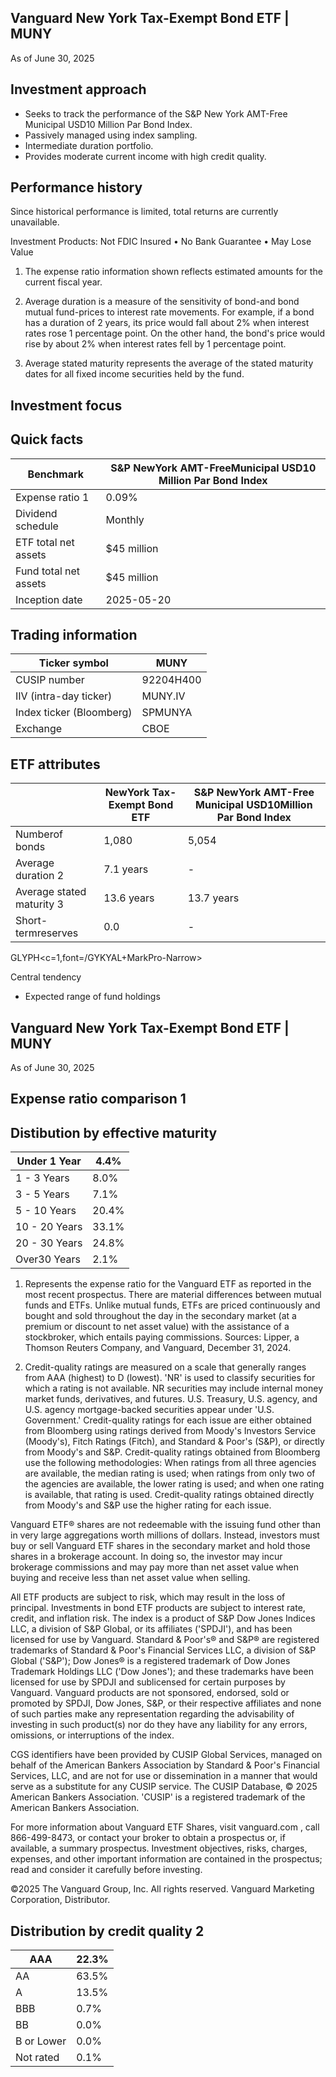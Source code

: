 ## Vanguard New York Tax-Exempt Bond ETF    |  MUNY

As of June 30, 2025

## Investment approach

- Seeks to track the performance of the S&amp;P New York AMT-Free Municipal USD10 Million Par Bond Index.
- Passively managed using index sampling.
- Intermediate duration portfolio.
- Provides moderate current income with high credit quality.

## Performance history

Since historical performance is limited, total returns are currently unavailable.

Investment Products: Not FDIC Insured • No Bank Guarantee • May Lose Value

1.  The expense ratio information shown reflects estimated amounts for the current fiscal year.

2. Average duration is a measure of the sensitivity of bond-and bond mutual fund-prices to interest rate movements. For example, if a bond has a duration of 2 years, its price would fall about 2% when interest rates rose 1 percentage point. On the other hand, the bond's price would rise by about 2% when interest rates fell by 1 percentage point.

3. Average stated maturity represents the average of the stated maturity dates for all fixed income securities held by the fund.

## Investment focus

<!-- image -->

## Quick facts

| Benchmark             | S&P NewYork AMT-FreeMunicipal USD10 Million Par Bond Index   |
|-----------------------|--------------------------------------------------------------|
| Expense ratio 1       | 0.09%                                                        |
| Dividend schedule     | Monthly                                                      |
| ETF total net assets  | $45 million                                                  |
| Fund total net assets | $45 million                                                  |
| Inception date        | 2025-05-20                                                   |

## Trading information

| Ticker symbol            | MUNY      |
|--------------------------|-----------|
| CUSIP number             | 92204H400 |
| IIV (intra-day ticker)   | MUNY.IV   |
| Index ticker (Bloomberg) | SPMUNYA   |
| Exchange                 | CBOE      |

## ETF attributes

|                           | NewYork Tax-Exempt Bond ETF   | S&P NewYork AMT-Free Municipal USD10Million Par Bond Index   |
|---------------------------|-------------------------------|--------------------------------------------------------------|
| Numberof bonds            | 1,080                         | 5,054                                                        |
| Average duration 2        | 7.1 years                     | -                                                            |
| Average stated maturity 3 | 13.6 years                    | 13.7 years                                                   |
| Short-termreserves        | 0.0                           | -                                                            |

GLYPH&lt;c=1,font=/GYKYAL+MarkPro-Narrow&gt;

<!-- image -->

<!-- image -->

Central tendency

- Expected range of fund holdings

## Vanguard New York Tax-Exempt Bond ETF    |  MUNY

As of June 30, 2025

## Expense ratio comparison   1

<!-- image -->

## Distibution by effective maturity

| Under 1 Year   | 4.4%   |
|----------------|--------|
| 1 - 3 Years    | 8.0%   |
| 3 - 5 Years    | 7.1%   |
| 5 - 10 Years   | 20.4%  |
| 10 - 20 Years  | 33.1%  |
| 20 - 30 Years  | 24.8%  |
| Over30 Years   | 2.1%   |

1. Represents the expense ratio for the Vanguard ETF as reported in the most recent prospectus. There are material differences between mutual funds and ETFs. Unlike mutual funds, ETFs are priced continuously and bought and sold throughout the day in the secondary market (at a premium or discount to net asset value) with the assistance of a stockbroker, which entails paying commissions. Sources: Lipper, a Thomson Reuters Company, and Vanguard, December 31, 2024.

2.  Credit-quality ratings are measured on a scale that generally ranges from AAA (highest) to D (lowest). 'NR' is used to classify securities for which a rating is not available. NR securities may include internal money market funds, derivatives, and futures. U.S. Treasury, U.S. agency, and U.S. agency mortgage-backed securities appear under 'U.S. Government.' Credit-quality ratings for each issue are either obtained from Bloomberg using ratings derived from Moody's Investors Service (Moody's), Fitch Ratings (Fitch), and Standard &amp; Poor's (S&amp;P), or directly from Moody's and S&amp;P. Credit-quality ratings obtained from Bloomberg use the following methodologies: When ratings from all three agencies are available, the median rating is used; when ratings from only two of the agencies are available, the lower rating is used; and when one rating is available, that rating is used. Credit-quality ratings obtained directly from Moody's and S&amp;P use the higher rating for each issue.

Vanguard ETF® shares are not redeemable with the issuing fund other than in very large aggregations worth millions of dollars. Instead, investors must buy or sell Vanguard ETF shares in the secondary market and hold those shares in a brokerage account. In doing so, the investor may incur brokerage commissions and may pay more than net asset value when buying and receive less than net asset value when selling.

All ETF products are subject to risk, which may result in the loss of principal. Investments  in bond ETF products are subject to interest rate, credit, and inflation risk. The index is a product of S&amp;P Dow Jones Indices LLC, a division of S&amp;P Global, or its affiliates ('SPDJI'), and has been licensed for use by Vanguard. Standard &amp; Poor's® and S&amp;P® are registered trademarks of Standard &amp; Poor's Financial Services LLC, a division of S&amp;P Global ('S&amp;P'); Dow Jones® is a registered trademark of Dow Jones Trademark Holdings LLC ('Dow Jones'); and these trademarks have been licensed for use by SPDJI and sublicensed for certain purposes by Vanguard. Vanguard products are not sponsored, endorsed, sold or promoted by SPDJI, Dow Jones, S&amp;P, or their respective affiliates and none of such parties make any representation regarding the advisability of investing in such product(s) nor do they have any liability for any errors, omissions, or interruptions of the index.

CGS identifiers have been provided by CUSIP Global Services, managed on behalf of the American Bankers Association by Standard &amp; Poor's Financial Services, LLC, and are not for use or dissemination in a manner that would serve as a substitute for any CUSIP service. The CUSIP Database, © 2025  American Bankers Association. 'CUSIP' is a registered trademark of the American Bankers Association.

For more information about Vanguard ETF Shares, visit   vanguard.com  , call 866-499-8473, or contact your broker to obtain a prospectus or, if available, a summary prospectus. Investment objectives, risks, charges, expenses, and other important information are contained in the prospectus; read and consider it carefully before investing.

©2025 The Vanguard Group, Inc. All rights reserved. Vanguard Marketing Corporation, Distributor.

## Distribution by credit quality   2

| AAA        | 22.3%   |
|------------|---------|
| AA         | 63.5%   |
| A          | 13.5%   |
| BBB        | 0.7%    |
| BB         | 0.0%    |
| B or Lower | 0.0%    |
| Not rated  | 0.1%    |